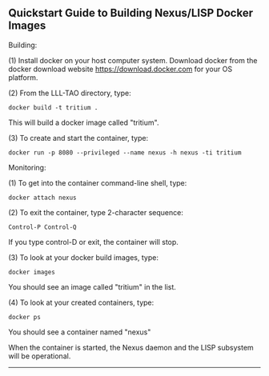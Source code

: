 
Quickstart Guide to Building Nexus/LISP Docker Images
-----------------------------------------------------

Building:
        
(1) Install docker on your host computer system. Download docker from the
    docker download website https://download.docker.com for your OS platform.

(2) From the LLL-TAO directory, type:

    docker build -t tritium .

This will build a docker image called "tritium".

(3) To create and start the container, type:

    docker run -p 8080 --privileged --name nexus -h nexus -ti tritium

Monitoring:

(1) To get into the container command-line shell, type:

    docker attach nexus

(2) To exit the container, type 2-character sequence:

    Control-P Control-Q

If you type control-D or exit, the container will stop.

(3) To look at your docker build images, type:

    docker images

You should see an image called "tritium" in the list.

(4) To look at your created containers, type:

    docker ps

You should see a container named "nexus"

When the container is started, the Nexus daemon and the LISP subsystem will
be operational.

-------------------------------------------------------------------------------





